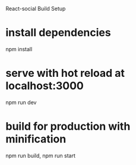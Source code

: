 React-social
Build Setup

# install dependencies
npm install

# serve with hot reload at localhost:3000
npm run dev

# build for production with minification
npm run build,
npm run start